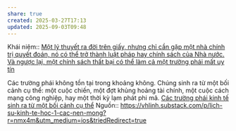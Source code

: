 ```yaml
---
share: true
created: 2025-03-27T17:13
updated: 2025-09-03T09:48
---
```

Khái niệm:: 
[Một lý thuyết ra đời trên giấy, nhưng chỉ cần gặp một nhà chính trị quyết đoán, nó có thể trở thành luật pháp hay chính sách của Nhà nước. Và ngược lại, một chính sách thất bại có thể làm cả một trường phái mất uy tín](M%E1%BB%99t%20l%C3%BD%20thuy%E1%BA%BFt%20ra%20%C4%91%E1%BB%9Di%20tr%C3%AAn%20gi%E1%BA%A5y,%20nh%C6%B0ng%20ch%E1%BB%89%20c%E1%BA%A7n%20g%E1%BA%B7p%20m%E1%BB%99t%20nh%C3%A0%20ch%C3%ADnh%20tr%E1%BB%8B%20quy%E1%BA%BFt%20%C4%91o%C3%A1n,%20n%C3%B3%20c%C3%B3%20th%E1%BB%83%20tr%E1%BB%9F%20th%C3%A0nh%20lu%E1%BA%ADt%20ph%C3%A1p%20hay%20ch%C3%ADnh%20s%C3%A1ch%20c%E1%BB%A7a%20Nh%C3%A0%20n%C6%B0%E1%BB%9Bc.%20V%C3%A0%20ng%C6%B0%E1%BB%A3c%20l%E1%BA%A1i,%20m%E1%BB%99t%20ch%C3%ADnh%20s%C3%A1ch%20th%E1%BA%A5t%20b%E1%BA%A1i%20c%C3%B3%20th%E1%BB%83%20l%C3%A0m%20c%E1%BA%A3%20m%E1%BB%99t%20tr%C6%B0%E1%BB%9Dng%20ph%C3%A1i%20m%E1%BA%A5t%20uy%20t%C3%ADn.md)

Các trường phái không tồn tại trong khoảng không. Chúng sinh ra từ một bối cảnh cụ thể: một cuộc chiến, một đợt khủng hoảng tài chính, một cuộc cách mạng công nghiệp, hay một thời kỳ lạm phát phi mã. 
[Các trường phái kinh tế sinh ra từ một bối cảnh cụ thể](./C%C3%A1c%20tr%C6%B0%E1%BB%9Dng%20ph%C3%A1i%20kinh%20t%E1%BA%BF%20sinh%20ra%20t%E1%BB%AB%20m%E1%BB%99t%20b%E1%BB%91i%20c%E1%BA%A3nh%20c%E1%BB%A5%20th%E1%BB%83.md)
Nguồn:: https://vhlinh.substack.com/p/lich-su-kinh-te-hoc-1-cac-nen-mong?r=nmx4m&utm_medium=ios&triedRedirect=true
